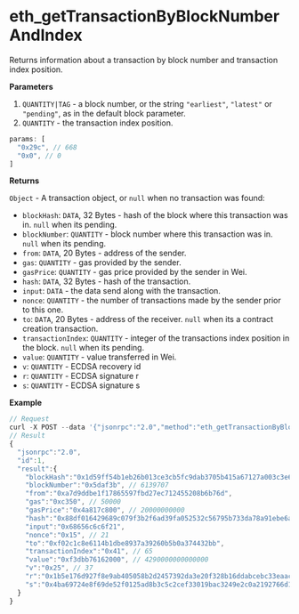 # eth\_getTransactionByBlockNumberAndIndex

Returns information about a transaction by block number and transaction index position.

**Parameters**

1. `QUANTITY|TAG` - a block number, or the string `"earliest"`, `"latest"` or `"pending"`, as in the default block parameter.
2. `QUANTITY` - the transaction index position.

```js
params: [
  "0x29c", // 668
  "0x0", // 0
]
```

**Returns**

`Object` - A transaction object, or `null` when no transaction was found:

* `blockHash`: `DATA`, 32 Bytes - hash of the block where this transaction was in. `null` when its pending.
* `blockNumber`: `QUANTITY` - block number where this transaction was in. `null` when its pending.
* `from`: `DATA`, 20 Bytes - address of the sender.
* `gas`: `QUANTITY` - gas provided by the sender.
* `gasPrice`: `QUANTITY` - gas price provided by the sender in Wei.
* `hash`: `DATA`, 32 Bytes - hash of the transaction.
* `input`: `DATA` - the data send along with the transaction.
* `nonce`: `QUANTITY` - the number of transactions made by the sender prior to this one.
* `to`: `DATA`, 20 Bytes - address of the receiver. `null` when its a contract creation transaction.
* `transactionIndex`: `QUANTITY` - integer of the transactions index position in the block. `null` when its pending.
* `value`: `QUANTITY` - value transferred in Wei.
* `v`: `QUANTITY` - ECDSA recovery id
* `r`: `QUANTITY` - ECDSA signature r
* `s`: `QUANTITY` - ECDSA signature s

**Example**

```js
// Request
curl -X POST --data '{"jsonrpc":"2.0","method":"eth_getTransactionByBlockNumberAndIndex","params":["0x29c", "0x0"],"id":1}'
// Result
{
  "jsonrpc":"2.0",
  "id":1,
  "result":{
    "blockHash":"0x1d59ff54b1eb26b013ce3cb5fc9dab3705b415a67127a003c3e61eb445bb8df2",
    "blockNumber":"0x5daf3b", // 6139707
    "from":"0xa7d9ddbe1f17865597fbd27ec712455208b6b76d",
    "gas":"0xc350", // 50000
    "gasPrice":"0x4a817c800", // 20000000000
    "hash":"0x88df016429689c079f3b2f6ad39fa052532c56795b733da78a91ebe6a713944b",
    "input":"0x68656c6c6f21",
    "nonce":"0x15", // 21
    "to":"0xf02c1c8e6114b1dbe8937a39260b5b0a374432bb",
    "transactionIndex":"0x41", // 65
    "value":"0xf3dbb76162000", // 4290000000000000
    "v":"0x25", // 37
    "r":"0x1b5e176d927f8e9ab405058b2d2457392da3e20f328b16ddabcebc33eaac5fea",
    "s":"0x4ba69724e8f69de52f0125ad8b3c5c2cef33019bac3249e2c0a2192766d1721c"
  }
}
```

